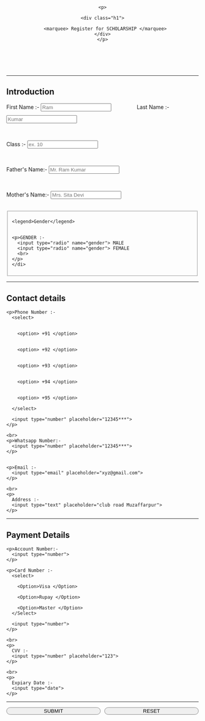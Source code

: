 <!DOCTYPE html>
<html lng="en">



<head>


  <title> Registration Form </title>

  <meta name="viewport" content="width=device-width, initial-scale=1.0">
  <link rel="stylesheet"    href="scholarship.css">  
</head>


<form>

  <header>


    <p>

    <div class="h1">

      <marquee> Register for SCHOLARSHIP </marquee>
    </div>
    </p>
  </header>

  <br>
  <hr>
  <h2> Introduction </h2>

  <p>
    First Name :-
    <input type="text"     placeholder="Ram">                 Last Name :-
    <input style="margin-top:10px;" type="text"     placeholder="Kumar">    
  </p>

  <br>
  <p>Class :-
    <input type="number" placeholder="ex. 10">    
  </p>

  <br>
  <p> Father's Name:-
    <input type="text" placeholder="Mr. Ram Kumar">    
  </p>

  <br>
  <p> Mother's Name:-
    <input type="text" placeholder="Mrs. Sita Devi">    
  </p>

  <br>
  <fieldset>

    <legend>Gender</legend>


    <p>GENDER :-
      <input type="radio" name="gender"> MALE
      <input type="radio" name="gender"> FEMALE
      <br>      
    </p>
    </di>
  </fieldset>



  <hr>
  <h2> Contact details </h2>

  <div class="www">

    <p>Phone Number :-
      <select>


        <option> +91 </option>


        <option> +92 </option>


        <option> +93 </option>


        <option> +94 </option>


        <option> +95 </option>

      </select>

      <input type="number" placeholder="12345***">      
    </p>

    <br>
    <p>Whatsapp Number:-
      <input type="number" placeholder="12345***">      
    </p>


    <p>Email :-
      <input type="email" placeholder="xyz@gmail.com">      
    </p>

    <br>
    <p>
      Address :-
      <input type="text" placeholder="club road Muzaffarpur">      
    </p>
  </div>


  <hr>
  <h2>Payment Details</h2>

  <div class="www">

    <p>Account Number:-
      <input type="number">    
    </p>

    <p>Card Number :-
      <select>

        <Option>Visa </Option>

        <Option>Rupay </Option>

        <Option>Master </Option>
      </Select>

      <input type="number">      
    </p>

    <br>
    <p>
      CVV :-
      <input type="number" placeholder="123">      
    </p>

    <br>
    <p>
      Expiary Date :-
      <input type="date">      
    </p>
  </div>

  <hr>


  <input type="submit" value="SUBMIT" class="but" onclick="submit()" style="border:1px solid grey; border-radius:40px; width:49%; ">
  <input type="reset" value="RESET" class="but" style="border:1px solid grey; border-radius:40px; width:49%; float:right;">





</form>

</html>

